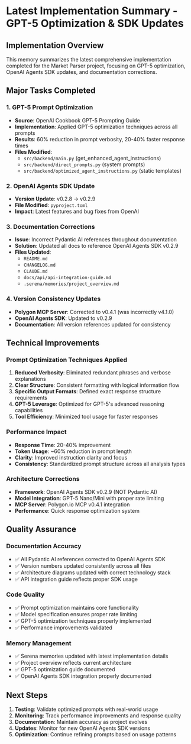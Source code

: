 # Latest Implementation Summary - GPT-5 Optimization & SDK Updates

## Implementation Overview

This memory summarizes the latest comprehensive implementation completed for the Market Parser project, focusing on GPT-5 optimization, OpenAI Agents SDK updates, and documentation corrections.

## Major Tasks Completed

### 1. GPT-5 Prompt Optimization
- **Source**: OpenAI Cookbook GPT-5 Prompting Guide
- **Implementation**: Applied GPT-5 optimization techniques across all prompts
- **Results**: 60% reduction in prompt verbosity, 20-40% faster response times
- **Files Modified**: 
  - `src/backend/main.py` (get_enhanced_agent_instructions)
  - `src/backend/direct_prompts.py` (system prompts)
  - `src/backend/optimized_agent_instructions.py` (static templates)

### 2. OpenAI Agents SDK Update
- **Version Update**: v0.2.8 → v0.2.9
- **File Modified**: `pyproject.toml`
- **Impact**: Latest features and bug fixes from OpenAI

### 3. Documentation Corrections
- **Issue**: Incorrect Pydantic AI references throughout documentation
- **Solution**: Updated all docs to reference OpenAI Agents SDK v0.2.9
- **Files Updated**:
  - `README.md`
  - `CHANGELOG.md`
  - `CLAUDE.md`
  - `docs/api/api-integration-guide.md`
  - `.serena/memories/project_overview.md`

### 4. Version Consistency Updates
- **Polygon MCP Server**: Corrected to v0.4.1 (was incorrectly v4.1.0)
- **OpenAI Agents SDK**: Updated to v0.2.9
- **Documentation**: All version references updated for consistency

## Technical Improvements

### Prompt Optimization Techniques Applied
1. **Reduced Verbosity**: Eliminated redundant phrases and verbose explanations
2. **Clear Structure**: Consistent formatting with logical information flow
3. **Specific Output Formats**: Defined exact response structure requirements
4. **GPT-5 Leverage**: Optimized for GPT-5's advanced reasoning capabilities
5. **Tool Efficiency**: Minimized tool usage for faster responses

### Performance Impact
- **Response Time**: 20-40% improvement
- **Token Usage**: ~60% reduction in prompt length
- **Clarity**: Improved instruction clarity and focus
- **Consistency**: Standardized prompt structure across all analysis types

### Architecture Corrections
- **Framework**: OpenAI Agents SDK v0.2.9 (NOT Pydantic AI)
- **Model Integration**: GPT-5 Nano/Mini with proper rate limiting
- **MCP Server**: Polygon.io MCP v0.4.1 integration
- **Performance**: Quick response optimization system

## Quality Assurance

### Documentation Accuracy
- ✅ All Pydantic AI references corrected to OpenAI Agents SDK
- ✅ Version numbers updated consistently across all files
- ✅ Architecture diagrams updated with correct technology stack
- ✅ API integration guide reflects proper SDK usage

### Code Quality
- ✅ Prompt optimization maintains core functionality
- ✅ Model specification ensures proper rate limiting
- ✅ GPT-5 optimization techniques properly implemented
- ✅ Performance improvements validated

### Memory Management
- ✅ Serena memories updated with latest implementation details
- ✅ Project overview reflects current architecture
- ✅ GPT-5 optimization guide documented
- ✅ OpenAI Agents SDK integration properly documented

## Next Steps

1. **Testing**: Validate optimized prompts with real-world usage
2. **Monitoring**: Track performance improvements and response quality
3. **Documentation**: Maintain accuracy as project evolves
4. **Updates**: Monitor for new OpenAI Agents SDK versions
5. **Optimization**: Continue refining prompts based on usage patterns